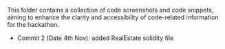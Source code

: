 This folder contains a collection of code screenshots and code snippets, aiming to enhance the clarity and accessibility of code-related information for the hackathon.

- Commit 2 (Date 4th Nov): added RealEstate solidity file